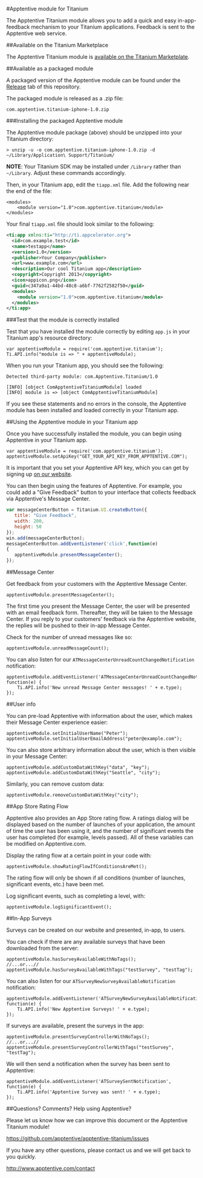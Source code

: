 #Apptentive module for Titanium

The Apptentive Titanium module allows you to add a quick and easy in-app-feedback mechanism to your Titanium applications. Feedback is sent to the Apptentive web service.

##Available on the Titanium Marketplace

The Apptentive Titanium module is [available on the Titanium Marketplate](https://marketplace.appcelerator.com/apps/6222?1766037170).

##Available as a packaged module

A packaged version of the Apptentive module can be found under the [Release](https://github.com/apptentive/apptentive-titanium/releases) tab of this repository.

The packaged module is released as a .zip file:

    com.apptentive.titanium-iphone-1.0.zip

###Installing the packaged Apptentive module

The Apptentive module package (above) should be unzipped into your Titanium directory:

    > unzip -u -o com.apptentive.titanium-iphone-1.0.zip -d ~/Library/Application\ Support/Titanium/

**NOTE**: Your Titanium SDK may be installed under `/Library` rather than `~/Library`. Adjust these commands accordingly.

Then, in your Titanium app, edit the `tiapp.xml` file. Add the following near the end of the file:

    <modules>
        <module version="1.0">com.apptentive.titanium</module>
    </modules>

Your final `tiapp.xml` file should look similar to the following:

``` XML
<ti:app xmlns:ti="http://ti.appcelerator.org">
  <id>com.example.test</id>
  <name>testapp</name>
  <version>1.0</version>
  <publisher>Your Company</publisher>
  <url>www.example.com</url>
  <description>Our cool Titanium app</description>
  <copyright>Copyright 2013</copyright>
  <icon>appicon.png</icon>
  <guid>c347a9a1-44bd-48c8-a6bf-7762f2582f50</guid>
  <modules>
    <module version="1.0">com.apptentive.titanium</module>
  </modules>
</ti:app>
```

###Test that the module is correctly installed

Test that you have installed the module correctly by editing `app.js` in your Titanium app's resource directory:

    var apptentiveModule = require('com.apptentive.titanium');
    Ti.API.info("module is => " + apptentiveModule);

When you run your Titanium app, you should see the following:

    Detected third-party module: com.Apptentive.Titanium/1.0

	[INFO] [object ComApptentiveTitaniumModule] loaded
	[INFO] module is => [object ComApptentiveTitaniumModule]

If you see these statements and no errors in the console, the Apptentive module has been installed and loaded correctly in your Titanium app.

##Using the Apptentive module in your Titanium app

Once you have successfully installed the module, you can begin using Apptentive in your Titanium app.

    var apptentiveModule = require('com.apptentive.titanium');
	apptentiveModule.setApiKey("GET_YOUR_API_KEY_FROM_APPTENTIVE.COM");

It is important that you set your Apptentive API key, which you can get by signing up [on our website](http://www.apptentive.com/).

You can then begin using the features of Apptentive. For example, you could add a "Give Feedback" button to your interface that collects feedback via Apptentive's Message Center.

``` JavaScript
var messageCenterButton = Titanium.UI.createButton({
   title: "Give Feedback",
   width: 200,
   height: 50
});
win.add(messageCenterButton);
messageCenterButton.addEventListener('click',function(e)
{
   apptentiveModule.presentMessageCenter();
});
```
   
##Message Center

Get feedback from your customers with the Apptentive Message Center.

    apptentiveModule.presentMessageCenter();

The first time you present the Message Center, the user will be presented with an email feedback form. Thereafter, they will be taken to the Message Center. If you reply to your customers' feedback via the Apptentive website, the replies will be pushed to their in-app Message Center. 

Check for the number of unread messages like so:

    apptentiveModule.unreadMessageCount(); 

You can also listen for our `ATMessageCenterUnreadCountChangedNotification` notification:

    apptentiveModule.addEventListener('ATMessageCenterUnreadCountChangedNotification', function(e) {
        Ti.API.info('New unread Message Center messages! ' + e.type);
    }); 

##User info

You can pre-load Apptentive with information about the user, which makes their Message Center experience easier:

    apptentiveModule.setInitialUserName("Peter");
	apptentiveModule.setInitialUserEmailAddress("peter@example.com");

You can also store arbitrary information about the user, which is then visible in your Message Center:

    apptentiveModule.addCustomDataWithKey("data", "key");
    apptentiveModule.addCustomDataWithKey("Seattle", "city");

Similarly, you can remove custom data:

	apptentiveModule.removeCustomDataWithKey("city");

##App Store Rating Flow

Apptentive also provides an App Store rating flow. A ratings dialog will be displayed based on the number of launches of your application, the amount of time the user has been using it, and the number of significant events the user has completed (for example, levels passed). All of these variables can be modified on Apptentive.com.

Display the rating flow at a certain point in your code with:

    apptentiveModule.showRatingFlowIfConditionsAreMet();

The rating flow will only be shown if all conditions (number of launches, significant events, etc.) have been met.

Log significant events, such as completing a level, with:

    apptentiveModule.logSignificantEvent();

##In-App Surveys

Surveys can be created on our website and presented, in-app, to users.

You can check if there are any available surveys that have been downloaded from the server:

    apptentiveModule.hasSurveyAvailableWithNoTags();
	//...or...//
    apptentiveModule.hasSurveyAvailableWithTags("testSurvey", "testTag");	

You can also listen for our `ATSurveyNewSurveyAvailableNotification` notification:

    apptentiveModule.addEventListener('ATSurveyNewSurveyAvailableNotification', function(e) {
        Ti.API.info('New Apptentive Surveys! ' + e.type);
    });

If surveys are available, present the surveys in the app:

    apptentiveModule.presentSurveyControllerWithNoTags();
    //...or...//
    apptentiveModule.presentSurveyControllerWithTags("testSurvey", "testTag");

We will then send a notification when the survey has been sent to Apptentive:

	apptentiveModule.addEventListener('ATSurveySentNotification', function(e) {
	    Ti.API.info('Apptentive Survey was sent! ' + e.type);
	});

##Questions? Comments? Help using Apptentive?

Please let us know how we can improve this document or the Apptentive Titanium module!

https://github.com/apptentive/apptentive-titanium/issues

If you have any other questions, please contact us and we will get back to you quickly.

http://www.apptentive.com/contact
